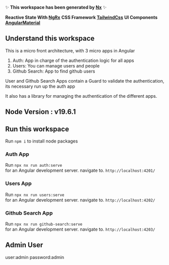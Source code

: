 
  

✨ **This workspace has been generated by [Nx](https://nx.dev)** ✨

**Reactive State With [NgRx](https://ngrx.io)**
**CSS Framework [TailwindCss](https://tailwindcss.com)**
**UI Components [AngularMaterial](https://material.angular.io/)**


## Understand this workspace

This is a micro front architecture, with 3 micro apps in Angular
1. Auth: App in charge of the authentication logic for all apps
2. Users: You can manage users and people
3.  Github Search: App to find github users

User and Github Search Apps contain a Guard to validate the authentication, its necessary run up the auth app

It also has a library for managing the authentication of the different apps.

  ## Node Version : v19.6.1


## Run this workspace
Run `npm i` to install node packages

### Auth App
  Run `npx nx run auth:serve`   
for an Angular development server. navigate to.  `http://localhost:4201/` 

 ### Users App
  Run `npx nx run users:serve`   
for an Angular development server. navigate to.  `http://localhost:4202/` 

 ### Github Search App
  Run `npx nx run github-search:serve`   
for an Angular development server. navigate to.  `http://localhost:4203/` 

## Admin User
user:admin
password:admin
